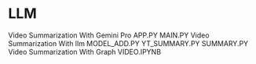 # LLM
Video Summarization With Gemini Pro
APP.PY
MAIN.PY
Video Summarization With llm
MODEL_ADD.PY
YT_SUMMARY.PY
SUMMARY.PY
Video Summarization With Graph
VIDEO.IPYNB
